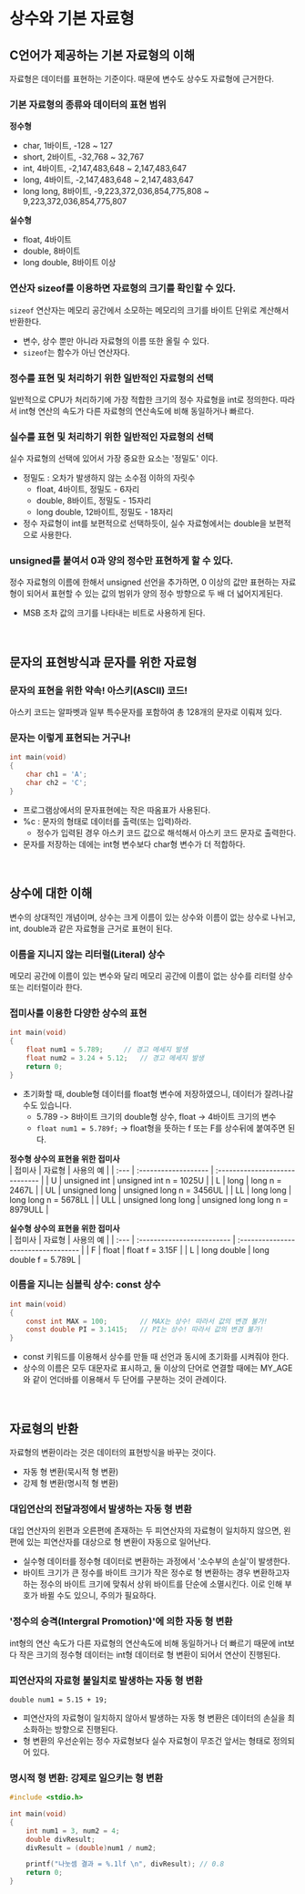 # 상수와 기본 자료형

## C언어가 제공하는 기본 자료형의 이해
자료형은 데이터를 표현하는 기준이다. 때문에 변수도 상수도 자료형에 근거한다.

### 기본 자료형의 종류와 데이터의 표현 범위
**정수형**  
- char, 1바이트, -128 ~ 127
- short, 2바이트, -32,768 ~ 32,767
- int, 4바이트, -2,147,483,648 ~ 2,147,483,647
- long, 4바이트, -2,147,483,648 ~ 2,147,483,647
- long long, 8바이트, -9,223,372,036,854,775,808 ~ 9,223,372,036,854,775,807

**실수형**  
- float, 4바이트
- double, 8바이트
- long double, 8바이트 이상

### 연산자 sizeof를 이용하면 자료형의 크기를 확인할 수 있다.
```sizeof``` 연산자는 메모리 공간에서 소모하는 메모리의 크기를 바이트 단위로 계산해서 반환한다.
- 변수, 상수 뿐만 아니라 자료형의 이름 또한 올릴 수 있다.
- ```sizeof```는 함수가 아닌 연산자다.

### 정수를 표현 및 처리하기 위한 일반적인 자료형의 선택
일반적으로 CPU가 처리하기에 가장 적합한 크기의 정수 자료형을 int로 정의한다. 따라서 int형 연산의 속도가 다른 자료형의 연산속도에 비해 동일하거나 빠르다.

### 실수를 표현 및 처리하기 위한 일반적인 자료형의 선택
실수 자료형의 선택에 있어서 가장 중요한 요소는 '정밀도' 이다.
- 정밀도 : 오차가 발생하지 않는 소수점 이하의 자릿수
    - float, 4바이트, 정밀도 - 6자리
    - double, 8바이트, 정밀도 - 15자리
    - long double, 12바이트, 정밀도 - 18자리
- 정수 자료형이 int를 보편적으로 선택하듯이, 실수 자료형에서는 double을 보편적으로 사용한다.

### unsigned를 붙여서 0과 양의 정수만 표현하게 할 수 있다.
정수 자료형의 이름에 한해서 unsigned 선언을 추가하면, 0 이상의 값만 표현하는 자료형이 되어서 표현할 수 있는 값의 범위가 양의 정수 방향으로 두 배 더 넓어지게된다.
- MSB 조차 값의 크기를 나타내는 비트로 사용하게 된다.

</br>

## 문자의 표현방식과 문자를 위한 자료형

### 문자의 표현을 위한 약속! 아스키(ASCII) 코드!
아스키 코드는 알파벳과 일부 특수문자를 포함하여 총 128개의 문자로 이뤄져 있다.

### 문자는 이렇게 표현되는 거구나!
```c
int main(void)
{
    char ch1 = 'A';
    char ch2 = 'C';
}
```
- 프로그램상에서의 문자표현에는 작은 따옴표가 사용된다.
- %c : 문자의 형태로 데이터를 출력(또는 입력)하라.
    - 정수가 입력된 경우 아스키 코드 값으로 해석해서 아스키 코드 문자로 출력한다.
- 문자를 저장하는 데에는 int형 변수보다 char형 변수가 더 적합하다.

</br>

## 상수에 대한 이해
변수의 상대적인 개념이며, 상수는 크게 이름이 있는 상수와 이름이 없는 상수로 나뉘고, int, double과 같은 자료형을 근거로 표현이 된다.

### 이름을 지니지 않는 리터럴(Literal) 상수
메모리 공간에 이름이 있는 변수와 달리 메모리 공간에 이름이 없는 상수를 리터럴 상수 또는 리터럴이라 한다.

### 접미사를 이용한 다양한 상수의 표현
```c
int main(void)
{
    float num1 = 5.789;     // 경고 메세지 발생
    float num2 = 3.24 + 5.12;   // 경고 메세지 발생
    return 0;
}
```
- 초기화할 때, double형 데이터를 float형 변수에 저장하였으니, 데이터가 잘려나갈 수도 있습니다.
    - 5.789 -> 8바이트 크기의 double형 상수, float -> 4바이트 크기의 변수
    - ```float num1 = 5.789f;``` -> float형을 뜻하는 f 또는 F를 상수뒤에 붙여주면 된다.

**정수형 상수의 표현을 위한 접미사**  
| 접미사 | 자료형                | 사용의 예                         |
| :--- | :------------------- | :----------------------------- |
| U    | unsigned int         | unsigned int n = 1025U         |
| L    | long                 | long n = 2467L                 |
| UL   | unsigned long        | unsigned long n = 3456UL       |
| LL   | long long            | long long n = 5678LL           |
| ULL  | unsigned long long   | unsigned long long n = 8979ULL |

**실수형 상수의 표현을 위한 접미사**  
| 접미사 | 자료형                      | 사용의 예                             |
| :--- | :------------------------- | :---------------------------------- |
| F    | float                      | float f = 3.15F                     |
| L    | long double                | long double f = 5.789L              |


### 이름을 지니는 심볼릭 상수: const 상수
```c
int main(void)
{
    const int MAX = 100;        // MAX는 상수! 따라서 값의 변경 불가!
    const double PI = 3.1415;   // PI는 상수! 따라서 값의 변경 불가!
}
```
- const 키워드를 이용해서 상수를 만들 때 선언과 동시에 초기화를 시켜줘야 한다.
- 상수의 이름은 모두 대문자로 표시하고, 둘 이상의 단어로 연결할 때에는 MY_AGE와 같이 언더바를 이용해서 두 단어를 구분하는 것이 관례이다.

</br>

## 자료형의 반환
자료형의 변환이라는 것은 데이터의 표현방식을 바꾸는 것이다.
- 자동 형 변환(묵시적 형 변환)
- 강제 형 변환(명시적 형 변환)

### 대입연산의 전달과정에서 발생하는 자동 형 변환
대입 연산자의 왼편과 오른편에 존재하는 두 피연산자의 자료형이 일치하지 않으면, 왼편에 있는 피연산자를 대상으로 형 변환이 자동으로 일어난다.
- 실수형 데이터를 정수형 데이터로 변환하는 과정에서 '소수부의 손실'이 발생한다.
- 바이트 크기가 큰 정수를 바이트 크기가 작은 정수로 형 변환하는 경우 변환하고자 하는 정수의 바이트 크기에 맞춰서 상위 바이트를 단순에 소멸시킨다. 이로 인해 부호가 바뀔 수도 있으니, 주의가 필요하다.

### '정수의 승격(Intergral Promotion)'에 의한 자동 형 변환
int형의 연산 속도가 다른 자료형의 연산속도에 비해 동일하거나 더 빠르기 때문에 int보다 작은 크기의 정수형 데이터는 int형 데이터로 형 변환이 되어서 연산이 진행된다.

### 피연산자의 자료형 불일치로 발생하는 자동 형 변환
```double num1 = 5.15 + 19;```
- 피연산자의 자료형이 일치하지 않아서 발생하는 자동 형 변환은 데이터의 손실을 최소화하는 방향으로 진행된다.
- 형 변환의 우선순위는 정수 자료형보다 실수 자료형이 무조건 앞서는 형태로 정의되어 있다.

### 명시적 형 변환: 강제로 일으키는 형 변환
```c
#include <stdio.h>

int main(void)
{
    int num1 = 3, num2 = 4;
    double divResult;
    divResult = (double)num1 / num2;

    printf("나눗셈 결과 = %.1lf \n", divResult); // 0.8
    return 0;
}
```